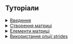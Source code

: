 <!--
## Концепції

<details>
  <summary><a href="./concept/">
    ...
  </a></summary>
    ...
</details>
-->


## Туторіали

<details>
  <summary><a href="./tutorial/Introduction.md">
    Введення
  </a></summary>
    В даній статті виконується огляд концепції матриці та його форматів задання.
</details>

<details>
  <summary><a href="./tutorial/MatrixCreation.md">
    Створення матриці
  </a></summary>
    Описуються способи створення матриці.
</details>

<details>
  <summary><a href="./tutorial/MatrixElements.md">
    Елементи матриці
  </a></summary>
    Як отримати значення або змінити елементи матриці.
</details>

<details>
  <summary><a href="./tutorial/OptionStrides.md">
    Використання опції strides
  </a></summary>
    Як динамічно змінювати матриці з одиничного буферу.
</details>
